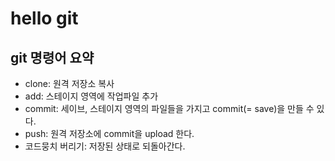 ﻿# hello git

## git 명령어 요약

- clone: 원격 저장소 복사
- add: 스테이지 영역에 작업파일 추가 
- commit: 세이브, 스테이지 영역의 파일들을 가지고 commit(= save)을 만들 수 있다. 
- push: 원격 저장소에 commit을 upload 한다.
- 코드뭉치 버리기: 저장된 상태로 되돌아간다.  
